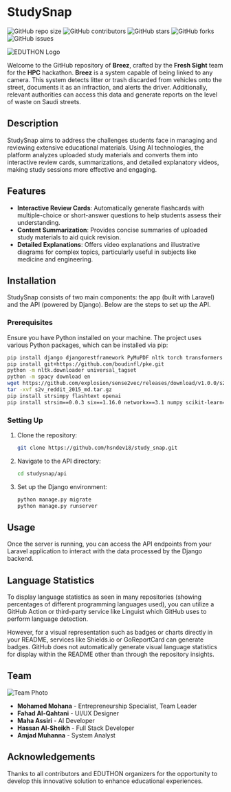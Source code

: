 
# StudySnap

![GitHub repo size](https://img.shields.io/github/repo-size/alaserimaha/breeze)
![GitHub contributors](https://img.shields.io/github/contributors/alaserimaha/breeze)
![GitHub stars](https://img.shields.io/github/stars/alaserimaha/breeze?style=social)
![GitHub forks](https://img.shields.io/github/forks/alaserimaha/breeze?style=social)
![GitHub issues](https://img.shields.io/github/issues/alaserimaha/breeze)

![EDUTHON Logo](https://sprint.kku.edu.sa/storage/hackathons/ClEbQMJAQjmgWM0zdXSTmfUnoFTnCI6hUdfpiI7H.jpg)

Welcome to the GitHub repository of **Breez**, crafted by the **Fresh Sight** team for the **HPC** hackathon. **Breez** is a system capable of being linked to any camera. This system detects litter or trash discarded from vehicles onto the street, documents it as an infraction, and alerts the driver. Additionally, relevant authorities can access this data and generate reports on the level of waste on Saudi streets.


## Description

StudySnap aims to address the challenges students face in managing and reviewing extensive educational materials. Using AI technologies, the platform analyzes uploaded study materials and converts them into interactive review cards, summarizations, and detailed explanatory videos, making study sessions more effective and engaging.

## Features

- **Interactive Review Cards**: Automatically generate flashcards with multiple-choice or short-answer questions to help students assess their understanding.
- **Content Summarization**: Provides concise summaries of uploaded study materials to aid quick revision.
- **Detailed Explanations**: Offers video explanations and illustrative diagrams for complex topics, particularly useful in subjects like medicine and engineering.

## Installation

StudySnap consists of two main components: the app (built with Laravel) and the API (powered by Django). Below are the steps to set up the API.

### Prerequisites

Ensure you have Python installed on your machine. The project uses various Python packages, which can be installed via pip:

```bash
pip install django djangorestframework PyMuPDF nltk torch transformers scipy Pillow sentencepiece python-dotenv easyocr boto3 PyPDF2
pip install git+https://github.com/boudinfl/pke.git
python -m nltk.downloader universal_tagset
python -m spacy download en
wget https://github.com/explosion/sense2vec/releases/download/v1.0.0/s2v_reddit_2015_md.tar.gz
tar -xvf s2v_reddit_2015_md.tar.gz
pip install strsimpy flashtext openai
pip install strsim==0.0.3 six==1.16.0 networkx==3.1 numpy scikit-learn==1.2.2 unidecode==1.3 future==0.18.3 joblib==1.2.0 pytz==2022.7.1 python-dateutil==2.8.2 pandas
```

### Setting Up

1. Clone the repository:
    ```bash
    git clone https://github.com/hsndev18/study_snap.git
    ```
2. Navigate to the API directory:
    ```bash
    cd studysnap/api
    ```
3. Set up the Django environment:
    ```bash
    python manage.py migrate
    python manage.py runserver
    ```

## Usage

Once the server is running, you can access the API endpoints from your Laravel application to interact with the data processed by the Django backend.

## Language Statistics

To display language statistics as seen in many repositories (showing percentages of different programming languages used), you can utilize a GitHub Action or third-party service like Linguist which GitHub uses to perform language detection.

However, for a visual representation such as badges or charts directly in your README, services like Shields.io or GoReportCard can generate badges. GitHub does not automatically generate visual language statistics for display within the README other than through the repository insights.


## Team

![Team Photo](https://i.ibb.co/7vLZHzX/PHOTO-2024-06-23-18-31-04.jpg)

- **Mohamed Mohana** - Entrepreneurship Specialist, Team Leader
- **Fahad Al-Qahtani** - UI/UX Designer
- **Maha Assiri** - AI Developer
- **Hassan Al-Sheikh** - Full Stack Developer
- **Amjad Muhanna** - System Analyst

## Acknowledgements

Thanks to all contributors and EDUTHON organizers for the opportunity to develop this innovative solution to enhance educational experiences.
